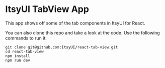 # ItsyUI TabView App

This app shows off some of the tab components in ItsyUI for React.

You can also clone this repo and take a look at the code. Use the following commands to run it:

```
git clone git@github.com:ItsyUI/react-tab-view.git
cd react-tab-view
npm install
npm run dev
```
